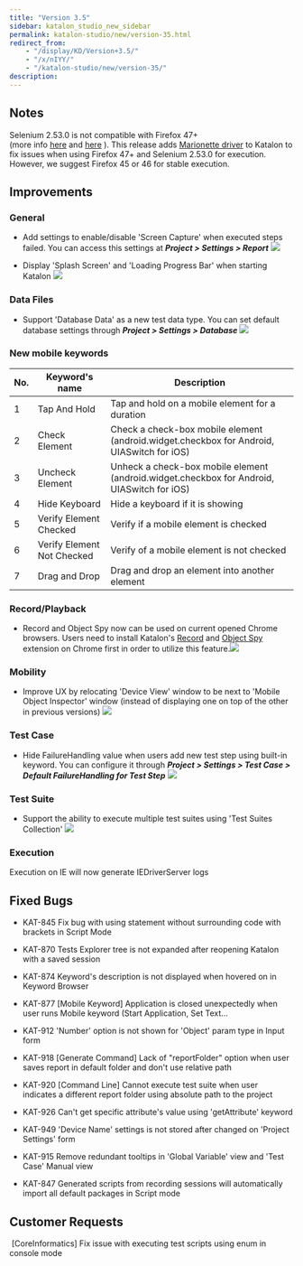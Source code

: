 ```yaml
---
title: "Version 3.5"
sidebar: katalon_studio_new_sidebar
permalink: katalon-studio/new/version-35.html
redirect_from:
    - "/display/KD/Version+3.5/"
    - "/x/nIYY/"
    - "/katalon-studio/new/version-35/"
description:
---
```

Notes
-----

Selenium 2.53.0 is not compatible with Firefox 47+ (more info [here](https://github.com/SeleniumHQ/selenium/issues/2110) and [here](https://github.com/SeleniumHQ/selenium/issues/1862) ). This release adds [Marionette driver](https://developer.mozilla.org/en-US/docs/Mozilla/QA/Marionette/WebDriver) to Katalon to fix issues when using Firefox 47+ and Selenium 2.53.0 for execution. However, we suggest Firefox 45 or 46 for stable execution.

Improvements
------------

### General

*   Add settings to enable/disable 'Screen Capture' when executed steps failed. You can access this settings at _**Project > Settings > Report**_
    ![](../../images/katalon-studio/new/version-35/image2016-6-16-143A553A39.png)


*   Display 'Splash Screen' and 'Loading Progress Bar' when starting Katalon
    ![](../../images/katalon-studio/new/version-35/image2016-6-16-143A553A9.png)



### Data Files

*   Support 'Database Data' as a new test data type. You can set default database settings through **_Project > Settings > Database_**
    ![](../../images/katalon-studio/new/version-35/image2016-6-16-143A593A37.png)



### New mobile keywords

| No. | Keyword's name | Description |
| --- | --- | --- |
| 1 | Tap And Hold | Tap and hold on a mobile element for a duration |
| 2 | Check Element | Check a check-box mobile element (android.widget.checkbox for Android, UIASwitch for iOS) |
| 3 | Uncheck Element | Unheck a check-box mobile element (android.widget.checkbox for Android, UIASwitch for iOS) |
| 4 | Hide Keyboard | Hide a keyboard if it is showing |
| 5 | Verify Element Checked | Verify if a mobile element is checked |
| 6 | Verify Element Not Checked | Verify of a mobile element is not checked |
| 7 | Drag and Drop | Drag and drop an element into another element |

### Record/Playback

*   Record and Object Spy now can be used on current opened Chrome browsers. Users need to install Katalon's [Record](https://chrome.google.com/webstore/detail/katalon-recorder/bnaalgpdhfjepeanejkicnidgbpbmkhh?hl=en-US) and [Object Spy](https://chrome.google.com/webstore/detail/katalon-object-spy/gblkfilmbkbkjgpcoihaeghdindcanom?hl=en-US) extension on Chrome first in order to utilize this feature.![](../../images/katalon-studio/new/version-35/image2016-6-17-173A183A24.png)



### Mobility

*   Improve UX by relocating 'Device View' window to be next to 'Mobile Object Inspector' window (instead of displaying one on top of the other in previous versions)
    ![](../../images/katalon-studio/new/version-35/image2016-6-16-143A573A11.png)



### Test Case

*   Hide FailureHandling value when users add new test step using built-in keyword. You can configure it through _**Project > Settings > Test Case > Default FailureHandling for Test Step**_
    _**![](../../images/katalon-studio/new/version-35/image2016-6-16-143A573A45.png)**_


### Test Suite

*   Support the ability to execute multiple test suites using 'Test Suites Collection'
    ![](../../images/katalon-studio/new/version-35/image2016-6-16-143A593A3.png)



### Execution

Execution on IE will now generate IEDriverServer logs


Fixed Bugs
----------

*   KAT-845 Fix bug with using statement without surrounding code with brackets in Script Mode

*   KAT-870 Tests Explorer tree is not expanded after reopening Katalon with a saved session

*   KAT-874 Keyword's description is not displayed when hovered on in Keyword Browser

*   KAT-877 \[Mobile Keyword\] Application is closed unexpectedly when user runs Mobile keyword (Start Application, Set Text...

*   KAT-912 'Number' option is not shown for 'Object' param type in Input form

*   KAT-918 \[Generate Command\] Lack of "reportFolder" option when user saves report in default folder and don't use relative path

*   KAT-920 \[Command Line\] Cannot execute test suite when user indicates a different report folder using absolute path to the project

*   KAT-926 Can't get specific attribute's value using 'getAttribute' keyword

*   KAT-949 'Device Name' settings is not stored after changed on 'Project Settings' form

*   KAT-915 Remove redundant tooltips in 'Global Variable' view and 'Test Case' Manual view

*   KAT-847 Generated scripts from recording sessions will automatically import all default packages in Script mode


Customer Requests
-----------------

 \[CoreInformatics\] Fix issue with executing test scripts using enum in console mode